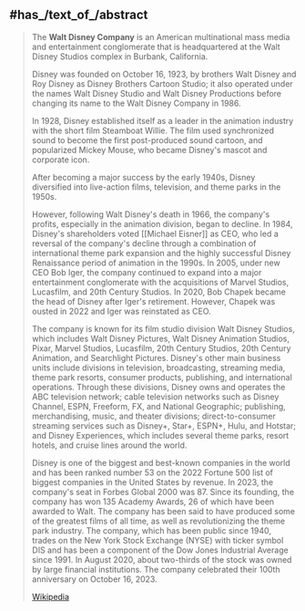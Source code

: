 ﻿---
aliases:
- "Walt Disney Company"
---

## #has_/text_of_/abstract 

> The **Walt Disney Company** is an American multinational 
> mass media and entertainment conglomerate 
> that is headquartered at the Walt Disney Studios complex in Burbank, California. 
> 
> Disney was founded on October 16, 1923, by brothers Walt Disney and Roy Disney 
> as Disney Brothers Cartoon Studio; it also operated under the names Walt Disney Studio 
> and Walt Disney Productions before changing its name to the Walt Disney Company in 1986. 
> 
> In 1928, Disney established itself as a leader in the animation industry 
> with the short film Steamboat Willie. 
> The film used synchronized sound to become the first post-produced sound cartoon, 
> and popularized Mickey Mouse, who became Disney's mascot and corporate icon.
>
> After becoming a major success by the early 1940s, 
> Disney diversified into live-action films, television, and theme parks in the 1950s. 
> 
> However, following Walt Disney's death in 1966, the company's profits, 
> especially in the animation division, began to decline. 
> In 1984, Disney's shareholders voted [[Michael Eisner]] as CEO, who led a reversal of the company's decline through a combination of international theme park expansion and the highly successful Disney Renaissance period of animation in the 1990s. In 2005, under new CEO Bob Iger, the company continued to expand into a major entertainment conglomerate with the acquisitions of Marvel Studios, Lucasfilm, and 20th Century Studios. In 2020, Bob Chapek became the head of Disney after Iger's retirement. However, Chapek was ousted in 2022 and Iger was reinstated as CEO.
>
> The company is known for its film studio division Walt Disney Studios, which includes Walt Disney Pictures, Walt Disney Animation Studios, Pixar, Marvel Studios, Lucasfilm, 20th Century Studios, 20th Century Animation, and Searchlight Pictures. Disney's other main business units include divisions in television, broadcasting, streaming media, theme park resorts, consumer products, publishing, and international operations. Through these divisions, Disney owns and operates the ABC television network; cable television networks such as Disney Channel, ESPN, Freeform, FX, and National Geographic; publishing, merchandising, music, and theater divisions; direct-to-consumer streaming services such as Disney+, Star+, ESPN+, Hulu, and Hotstar; and Disney Experiences, which includes several theme parks, resort hotels, and cruise lines around the world.
>
> Disney is one of the biggest and best-known companies in the world and has been ranked number 53 on the 2022 Fortune 500 list of biggest companies in the United States by revenue. In 2023, the company's seat in Forbes Global 2000 was 87. Since its founding, the company has won 135 Academy Awards, 26 of which have been awarded to Walt. The company has been said to have produced some of the greatest films of all time, as well as revolutionizing the theme park industry. The company, which has been public since 1940, trades on the New York Stock Exchange (NYSE) with ticker symbol DIS and has been a component of the Dow Jones Industrial Average since 1991. In August 2020, about two-thirds of the stock was owned by large financial institutions. The company celebrated their 100th anniversary on October 16, 2023.
>
> [Wikipedia](https://en.wikipedia.org/wiki/The%20Walt%20Disney%20Company)

